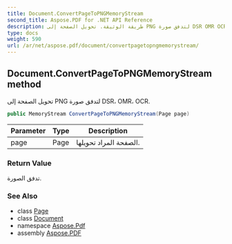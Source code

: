 ```yaml
---
title: Document.ConvertPageToPNGMemoryStream
second_title: Aspose.PDF for .NET API Reference
description: طريقة الوثيقة. تحويل الصفحة إلى PNG لتدفق صورة DSR OMR OCR
type: docs
weight: 590
url: /ar/net/aspose.pdf/document/convertpagetopngmemorystream/
---
```

## Document.ConvertPageToPNGMemoryStream method

تحويل الصفحة إلى PNG لتدفق صورة DSR، OMR، OCR.

```csharp
public MemoryStream ConvertPageToPNGMemoryStream(Page page)
```

| Parameter | Type | Description |
| --- | --- | --- |
| page | Page | الصفحة المراد تحويلها. |

### Return Value

تدفق الصورة.

### See Also

* class [Page](../../page/)
* class [Document](../)
* namespace [Aspose.Pdf](../../../aspose.pdf/)
* assembly [Aspose.PDF](../../../)
